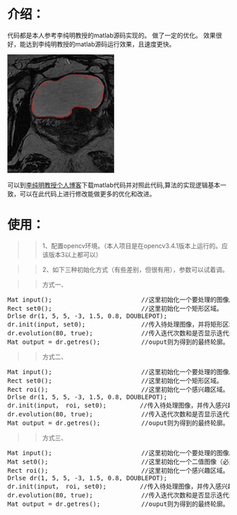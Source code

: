 介绍：
==
代码都是本人参考李纯明教授的matlab源码实现的。
做了一定的优化。
效果很好，能达到李纯明教授的matlab源码运行效果，且速度更快。

![image](./pg5.gif)

可以到[李纯明教授个人博客](http://www.engr.uconn.edu/~cmli/)下载matlab代码并对照此代码,算法的实现逻辑基本一致，可以在此代码上进行修改能做更多的优化和改进。

使用：
==
 >>1、配置opencv环境。（本人项目是在opencv3.4.1版本上运行的。应该版本3以上都可以）

>>2、如下三种初始化方式（有些差别，但很有用），参数可以试着调。

>>方式一、
<pre>
Mat input();                        //这里初始化一个要处理的图像。
Rect set0();                        //这里初始化一个矩形区域。
Drlse dr(1, 5, 5, -3, 1.5, 0.8, DOUBLEPOT);
dr.init(input, set0);               //传入待处理图像，并将矩形区域作为初始轮廓。
dr.evolution(80, true);             //传入迭代次数和是否显示迭代过程。
Mat output = dr.getres();           //ouput则为得到的最终轮廓。
</pre>
>>方式二、
<pre>
Mat input();                        //这里初始化一个要处理的图像。
Rect set0();                        //这里初始化一个矩形区域。
Rect roi();                         //这里初始化一个感兴趣区域。（作为一种优化）
Drlse dr(1, 5, 5, -3, 1.5, 0.8, DOUBLEPOT);
dr.init(input， roi, set0);         //传入待处理图像，并传入感兴趣区域，并将矩形区域作为初始轮廓。
dr.evolution(80, true);             //传入迭代次数和是否显示迭代过程。
Mat output = dr.getres();           //ouput则为得到的最终轮廓。
</pre>
>>方式三、
<pre>
Mat input();                        //这里初始化一个要处理的图像。
Mat set0();                         //这里初始化一个二值图像（必须是二值图）。
Rect roi();                         //这里初始化一个感兴趣区域。（作为一种优化）
Drlse dr(1, 5, 5, -3, 1.5, 0.8, DOUBLEPOT);
dr.init(input， roi, set0);         //传入待处理图像，并传入感兴趣区域，并将二值图作为初始轮廓。（默认会将255的值作为轮廓内区域）
dr.evolution(80, true);             //传入迭代次数和是否显示迭代过程。
Mat output = dr.getres();           //ouput则为得到的最终轮廓。
</pre>
